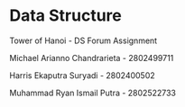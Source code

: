 # Data Structure

Tower of Hanoi - DS Forum Assignment

Michael Arianno Chandrarieta - 2802499711

Harris Ekaputra Suryadi - 2802400502

Muhammad Ryan Ismail Putra - 2802522733
